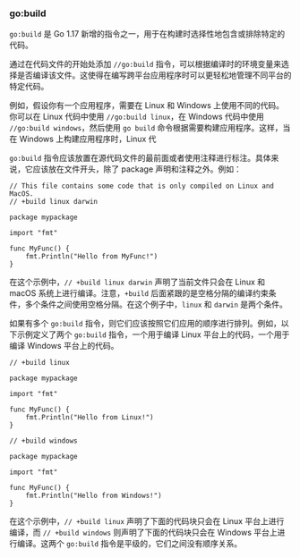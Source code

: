 ### go:build
`go:build` 是 Go 1.17 新增的指令之一，用于在构建时选择性地包含或排除特定的代码。

通过在代码文件的开始处添加 `//go:build` 指令，可以根据编译时的环境变量来选择是否编译该文件。这使得在编写跨平台应用程序时可以更轻松地管理不同平台的特定代码。

例如，假设你有一个应用程序，需要在 Linux 和 Windows 上使用不同的代码。你可以在 Linux 代码中使用 `//go:build linux`，在 Windows 代码中使用 `//go:build windows`，然后使用 `go build` 命令根据需要构建应用程序。这样，当在 Windows 上构建应用程序时，Linux 代

`go:build` 指令应该放置在源代码文件的最前面或者使用注释进行标注。具体来说，它应该放在文件开头，除了 package 声明和注释之外。例如：

```
// This file contains some code that is only compiled on Linux and MacOS.
// +build linux darwin

package mypackage

import "fmt"

func MyFunc() {
    fmt.Println("Hello from MyFunc!")
}

```

在这个示例中，`// +build linux darwin` 声明了当前文件只会在 Linux 和 macOS 系统上进行编译。注意，`+build` 后面紧跟的是空格分隔的编译约束条件，多个条件之间使用空格分隔。在这个例子中，`linux` 和 `darwin` 是两个条件。

如果有多个 `go:build` 指令，则它们应该按照它们应用的顺序进行排列。例如，以下示例定义了两个 `go:build` 指令，一个用于编译 Linux 平台上的代码，一个用于编译 Windows 平台上的代码。
```
// +build linux

package mypackage

import "fmt"

func MyFunc() {
    fmt.Println("Hello from Linux!")
}

// +build windows

package mypackage

import "fmt"

func MyFunc() {
    fmt.Println("Hello from Windows!")
}

```

在这个示例中，`// +build linux` 声明了下面的代码块只会在 Linux 平台上进行编译，而 `// +build windows` 则声明了下面的代码块只会在 Windows 平台上进行编译。这两个 `go:build` 指令是平级的，它们之间没有顺序关系。